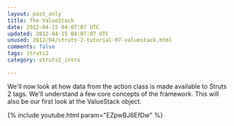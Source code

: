 ```yaml
---           
layout: post_only
title: The ValueStack
date: 2012-04-15 04:07:07 UTC
updated: 2012-04-15 04:07:07 UTC
unused: 2012/04/struts-2-tutorial-07-valuestack.html
comments: false
tags: struts2
category: struts2_intro

---
```


We'll now look at how data from the action class is made available to Struts 2 tags. We'll understand a few core concepts of the framework. This will also be our first look at the ValueStack object.

{% include youtube.html param="EZpwBJ6EfDw" %}